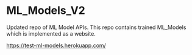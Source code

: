 # ML_Models_V2
Updated repo of ML Model APIs.
This repo contains trained ML_Models which is implemented as a website.



https://test-ml-models.herokuapp.com/
